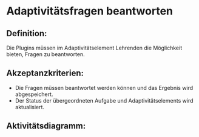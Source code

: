 # Adaptivitätsfragen beantworten

## Definition:

Die Plugins müssen im Adaptivitätselement Lehrenden die Möglichkeit bieten, Fragen zu beantworten.


## Akzeptanzkriterien:
- Die Fragen müssen beantwortet werden können und das Ergebnis wird abgespeichert.
- Der Status der übergeordneten Aufgabe und Adaptivitätselements wird aktualisiert.

## Aktivitätsdiagramm:

